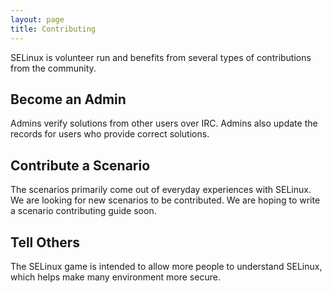 ```yaml
---
layout: page
title: Contributing
---
```

SELinux is volunteer run and benefits from several types of contributions from
the community.

## Become an Admin

Admins verify solutions from other users over IRC. Admins also update the
records for users who provide correct solutions.

## Contribute a Scenario

The scenarios primarily come out of everyday experiences with SELinux. We are
looking for new scenarios to be contributed. We are hoping to write a scenario
contributing guide soon.

## Tell Others

The SELinux game is intended to allow more people to understand SELinux, which
helps make many environment more secure.
